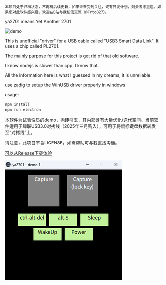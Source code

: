    本项目处于归档状态，不再有后续更新，如果未来受到关注，或有开发计划，则会考虑重启。如果您对此软件感兴趣，欢迎在B站与我私信交流（@Frto027）。

ya2701 means Yet Another 2701

![demo](https://img.shields.io/badge/status-demo-yellow)

This is unofficial "driver" for a USB cable called "USB3 Smart Data Link". It uses a chip called PL2701.

The mainly purpose for this project is get rid of that old software.

I know nodejs is slower than cpp. I know that.

All the information here is what I guessed in my dreams, it is unreliable.

use [zadig](https://zadig.akeo.ie/) to setup the WinUSB driver properly in windows

usage:
```sh
npm install
npm run electron
```

本软件为试验性质的demo，抛砖引玉，其内部含有大量优化/迭代空间。当前软件适用于绿联USB3.0对拷线（2025年三月购入），可用于将鼠标键盘数据转发至“对拷线”上。

请注意，此项目不含LICENSE，如需帮助可与我直接沟通。

[可以从Release下载体验](https://github.com/frto027/ya2701/releases)

![preview](docs/alpha-preview.png)

